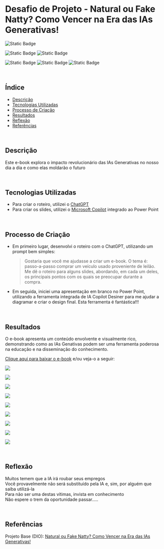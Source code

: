 # Desafio de Projeto - Natural ou Fake Natty? Como Vencer na Era das IAs Generativas!

![Static Badge](https://img.shields.io/badge/Status_Projeto:-Concluído_(29/Jun/2024)-green)

![Static Badge](https://img.shields.io/badge/Inteligência_Artificial_(IA)-blue)
![Static Badge](https://img.shields.io/badge/IA_Generativa-blue)

![Static Badge](https://img.shields.io/badge/Microsoft_Copilot-orange)
![Static Badge](https://img.shields.io/badge/OpenIA-orange)
![Static Badge](https://img.shields.io/badge/ChatGPT-orange)

<br>

## Índice

- [Descrição](#Descrição)
- [Tecnologias Utilizadas](#Tecnologias-Utilizadas)
- [Processo de Criação](#Processo-de-Criação)
- [Resultados](#Resultados)
- [Reflexão](#Reflexão)
- [Referências](#Referências)

<br>

## Descrição
Este e-book explora o impacto revolucionário das IAs Generativas no nosso dia a dia e como elas moldarão o futuro

<br>

## Tecnologias Utilizadas
- Para criar o roteiro, utilizei o [ChatGPT](https://chatgpt.com/)
- Para criar os slides, utilizei o [Microsoft Copilot](https://designer.microsoft.com/)  integrado ao Power Point

<br>

## Processo de Criação
- Em primeiro lugar, desenvolvi o roteiro com o ChatGPT, utilizando um prompt bem simples:
  
  > Gostaria que você me ajudasse a criar um e-book. O tema é: passo-a-passo comprar um veículo usado proveniente de leilão. Me dê o roteiro para alguns slides, abordando, em cada um deles, os principais pontos com os quais se preocupar durante a compra.

- Em seguida, iniciei uma apresentação em branco no Power Point, utilizando a ferramenta integrada de IA Copilot Desiner para me ajudar a diagramar e criar o design final. Esta ferramenta é fantástica!!!

<br>

## Resultados
O e-book apresenta um conteúdo envolvente e visualmente rico, demonstrando como as IAs Genativas podem ser uma ferramenta poderosa na educação e na disseminação do conhecimento.

[Clique aqui para baixar o e-book](ebook_ia.pdf) e/ou veja-o a seguir:

![](img/SLIDE01.png)


![](img/SLIDE02.png)



![](img/SLIDE03.png)



![](img/SLIDE04.png)



![](img/SLIDE05.png)



![](img/SLIDE06.png)



![](img/SLIDE07.png)



![](img/SLIDE08.png)



![](img/SLIDE09.png)

<br>

## Reflexão
Muitos temem que a IA irá roubar seus empregos
<br>
Você provavelmente não será substituído pela IA e, sim, por alguém que saiba utilizá-la
<br>
Para não ser uma destas vítimas, invista em conhecimento
<br>
Não espere o trem da oportunidade passar.....

<br>

## Referências

Projeto Base (DIO): [Natural ou Fake Natty? Como Vencer na Era das IAs Generativas!](https://web.dio.me/project/natural-ou-fake-natty-como-vencer-na-era-das-ias-generativas/learning/95e52735-b8ac-4657-bd4b-0a9cf3c1a5db?back=/track/coding-future-vivo-python-ai-backend-developer&tab=undefined&moduleId=undefined)
